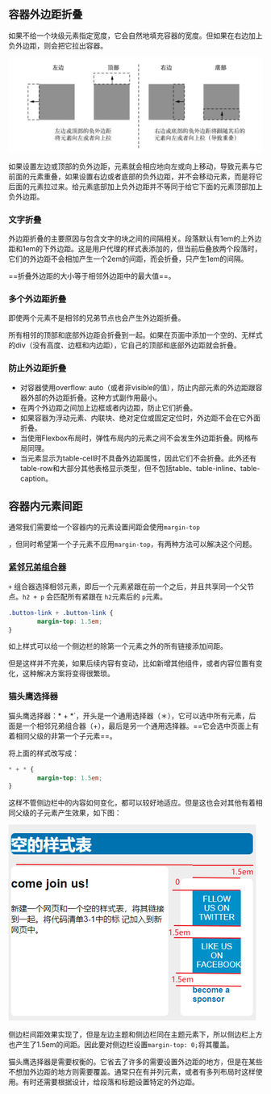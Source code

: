 ## 容器外边距折叠

如果不给一个块级元素指定宽度，它会自然地填充容器的宽度。但如果在右边加上负外边距，则会把它拉出容器。

![负外边距的行为](images/peg-margin.png)

如果设置左边或顶部的负外边距，元素就会相应地向左或向上移动，导致元素与它前面的元素重叠，如果设置右边或者底部的负外边距，并不会移动元素，而是将它后面的元素拉过来。给元素底部加上负外边距并不等同于给它下面的元素顶部加上负外边距。

### 文字折叠

外边距折叠的主要原因与包含文字的块之间的间隔相关。段落默认有1em的上外边距和1em的下外边距。这是用户代理的样式表添加的，但当前后叠放两个段落时，它们的外边距不会相加产生一个2em的间距，而会折叠，只产生1em的间隔。

==折叠外边距的大小等于相邻外边距中的最大值==。

### 多个外边距折叠

即使两个元素不是相邻的兄弟节点也会产生外边距折叠。

所有相邻的顶部和底部外边距会折叠到一起。如果在页面中添加一个空的、无样式的div（没有高度、边框和内边距），它自己的顶部和底部外边距就会折叠。

### 防止外边距折叠

-  对容器使用overflow: auto（或者非visible的值），防止内部元素的外边距跟容器外部的外边距折叠。这种方式副作用最小。
- 在两个外边距之间加上边框或者内边距，防止它们折叠。
-  如果容器为浮动元素、内联块、绝对定位或固定定位时，外边距不会在它外面折叠。
-  当使用Flexbox布局时，弹性布局内的元素之间不会发生外边距折叠。网格布局同理。
- 当元素显示为table-cell时不具备外边距属性，因此它们不会折叠。此外还有table-row和大部分其他表格显示类型，但不包括table、table-inline、table-caption。

## 容器内元素间距

通常我们需要给一个容器内的元素设置间距会使用`margin-top`

，但同时希望第一个子元素不应用`margin-top`，有两种方法可以解决这个问题。

### [紧邻兄弟组合器](https://developer.mozilla.org/zh-CN/docs/Web/CSS/Adjacent_sibling_selectors)

`+` 组合器选择相邻元素，即后一个元素紧跟在前一个之后，并且共享同一个父节点。`h2 + p` 会匹配所有紧跟在 `h2`元素后的 `p`元素。

```css
.button-link + .button-link {
        margin-top: 1.5em;
}
```

如上样式可以给一个侧边栏的除第一个元素之外的所有链接添加间距。

但是这样并不完美，如果后续内容有变动，比如新增其他组件，或者内容位置有变化，这种解决方案将变得很繁琐。

### 猫头鹰选择器

猫头鹰选择器：* + *`，开头是一个通用选择器（＊），它可以选中所有元素，后面是一个相邻兄弟组合器（+），最后是另一个通用选择器。==它会选中页面上有着相同父级的非第一个子元素==。

将上面的样式改写成：

```css
* + * {
        margin-top: 1.5em;
}
```

这样不管侧边栏中的内容如何变化，都可以较好地适应。但是这也会对其他有着相同父级的子元素产生效果，如下图：

![猫头鹰选择器](images/near-bro-selecter.png)

侧边栏间距效果实现了，但是左边主题和侧边栏同在主题元素下，所以侧边栏上方也产生了1.5em的间距。因此要对侧边栏设置`margin-top: 0;`将其覆盖。

猫头鹰选择器是需要权衡的。它省去了许多的需要设置外边距的地方，但是在某些不想加外边距的地方则需要覆盖。通常只在有并列元素，或者有多列布局时这样使用。有时还需要根据设计，给段落和标题设置特定的外边距。